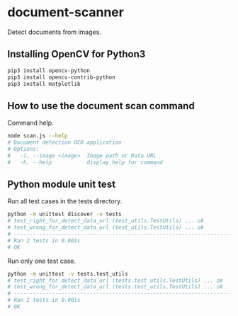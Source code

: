 # document-scanner

Detect documents from images.

## Installing OpenCV for Python3
```sh
pip3 install opencv-python
pip3 install opencv-contrib-python
pip3 install matplotlib
```

## How to use the document scan command
Command help.
```sh
node scan.js --help
# Document detection OCR application
# Options:
#   -i, --image <image>  Image path or Data URL
#   -h, --help           display help for command
```
## Python module unit test
Run all test cases in the tests directory.
```sh
python -m unittest discover -v tests
# test_right_for_detect_data_url (test_utils.TestUtils) ... ok
# test_wrong_for_detect_data_url (test_utils.TestUtils) ... ok
# ----------------------------------------------------------------------
# Ran 2 tests in 0.001s
# OK
```

Run only one test case.
```sh
python -m unittest -v tests.test_utils
# test_right_for_detect_data_url (tests.test_utils.TestUtils) ... ok
# test_wrong_for_detect_data_url (tests.test_utils.TestUtils) ... ok
# ----------------------------------------------------------------------
# Ran 2 tests in 0.001s
# OK
```
